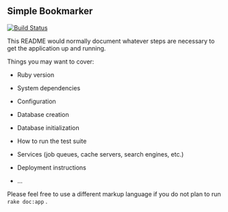 ## Simple Bookmarker

[![Build Status](https://travis-ci.org/mather/simple-bookmarker.svg?branch=master)](https://travis-ci.org/mather/simple-bookmarker)

This README would normally document whatever steps are necessary to get the
application up and running.

Things you may want to cover:

* Ruby version

* System dependencies

* Configuration

* Database creation

* Database initialization

* How to run the test suite

* Services (job queues, cache servers, search engines, etc.)

* Deployment instructions

* ...


Please feel free to use a different markup language if you do not plan to run
`rake doc:app` .
